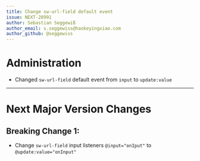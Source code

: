 ```yaml
---
title: Change sw-url-field default event
issue: NEXT-28991
author: Sebastian Seggewiß
author_email: s.seggewiss@haokeyingxiao.com
author_github: @seggewiss
---
```

# Administration
* Changed `sw-url-field` default event from `input` to `update:value`
___
# Next Major Version Changes
## Breaking Change 1:
* Change `sw-url-field` input listeners `@input="onIput"` to `@update:value="onInput"`
